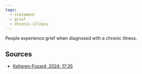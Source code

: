 ```yaml
---
tags: 
  - statement
  - grief
  - chronic-illness
---
```


People experience grief when diagnosed with a chronic illness.

## Sources
- [Kellgren-Fozard, 2024, 17:35](https://www.youtube.com/watch?v=bHs8sp6Han0&t=17m35s)